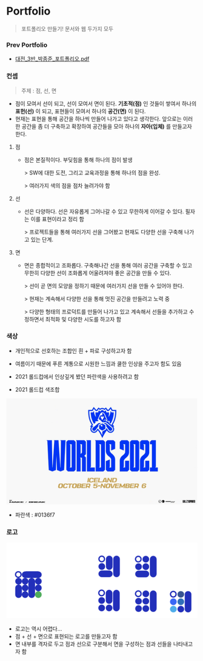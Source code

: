 # Portfolio
> 포트폴리오 만들기! 문서와 웹 두가지 모두

### Prev Portfolio

- [대전_3반_박종준_포트폴리오.pdf](대전_3반_박종준_포트폴리오.pdf) 



### 컨셉

> 주제 : 점, 선, 면

- 점이 모여서 선이 되고, 선이 모여서 면이 된다.
  **기초적(점)** 인 것들이 쌓여서 하나의 **표헌(선)** 이 되고, 표현들이 모여서 하나의 **공간(면)** 이 된다. 
- 현재는 표현을 통해 공간을 하나씩 만들어 나가고 있다고 생각한다. 앞으로는 이러한 공간을 좀 더 구축하고 확장하여 공간들을 모아 하나의 **자아(입체)** 를 만들고자 한다.

1. 점

   - 점은 본질적이다. 부딪힘을 통해 하나의 점이 발생
   
     \> SW에 대한 도전, 그리고 교육과정을 통해 하나의 점을 완성.
     
     \> 여러가지 색의 점을 점차 늘려가야 함

2. 선

   - 선은 다양하다. 선은 자유롭게 그어나갈 수 있고 무한하게 이어갈 수 있다. 필자는 이를 표현이라고 정리 함

     \> 프로젝트들을 통해 여러가지 선을 그어봤고 현재도 다양한 선을 구축해 나가고 있는 단계.

3. 면

   - 면은 종합적이고 조화롭다. 구축해나간 선을 통해 여러 공간을 구축할 수 있고 무한히 다양한 선이 조화롭게 어울려져야 좋은 공간을 만들 수 있다.

     \> 선이 곧 면의 모양을 정하기 때문에 여러가지 선을 만들 수 있어야 한다.

     \> 현재는 계속해서 다양한 선을 통해 멋진 공간을 만들려고 노력 중

     \> 다양한 형태의 프로덕트를 만들어 나가고 있고 계속해서 선들을 추가하고 수정하면서 최적화 및 다양한 시도를 하고자 함



### 색상

- 개인적으로 선호하는 조합인 흰 + 파로 구성하고자 함

- 여름이기 때문에 푸른 계통으로 시원한 느낌과 쿨한 인상을 주고자 함도 있음
- 2021 롤드컵에서 인상깊게 봤던 파란색을 사용하려고 함
- 2021 롤드컵 색조합

![20210910110348_2030](README.assets/20210910110348_2030.jpeg)

- 파란색 : #0136f7



### 로고

![image-20220705215653390](README.assets/image-20220705215653390.png)

- 로고는 역시 어렵다...
- 점 + 선 + 면으로 표현되는 로고를 만들고자 함
- 면 내부를 격자로 두고 점과 선으로 구분해서 면을 구성하는 점과 선들을 나타내고자 함

